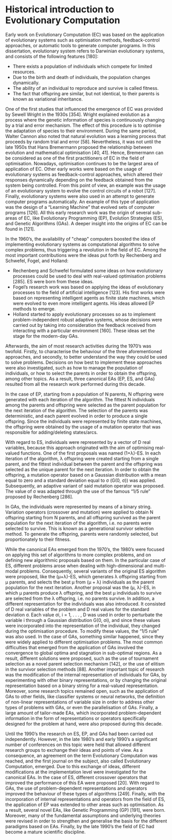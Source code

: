 # Historical introduction to Evolutionary Computation

Early work on Evolutionary Computation (EC) was based on the application of evolutionary
systems such as optimisation methods, feedback-control approaches, or automatic tools to
generate computer programs. In this dissertation, evolutionary system refers to Darwinian
evolutionary systems, and consists of the following features [180]:

* There exists a population of individuals which compete for limited resources.
* Due to the birth and death of individuals, the population changes dynamically.
* The ability of an individual to reproduce and survive is called fitness.
* The fact that offspring are similar, but not identical, to their parents is known
as variational inheritance.

One of the first studies that influenced the emergence of EC was provided by Sewell
Wright in the 1930s [354]. Wright explained evolution as a process where the genetic
information of species is continuously changing by a trial and error mechanism. The
effect of this procedure is to optimise the adaptation of species to their environment.
During the same period, Walter Cannon also noted that natural evolution
was a learning process that proceeds by random trial and error [58]. Nevertheless,
it was not until the late 1950s that Hans Bremermann proposed the relationship between
evolution and mathematical optimisation [40, 41]. Hence, Bremermann can be
considered as one of the first practitioners of EC in the field of optimisation. Nowadays,
optimisation continues to be the largest area of application of EC. Other
early works were based on the usage of evolutionary systems as feedback-control
approaches, which altered their responses dynamically depending on the feedback
obtained from the system being controlled. From this point of view, an example was
the usage of an evolutionary system to evolve the control circuits of a robot [127].
Finally, evolutionary systems were also used in an attempt to generate computer
programs automatically. An example of this type of application was the design of
a “Learning Machine” that evolved sets of computer programs [126]. All this early
research work was the origin of several sub-areas of EC, like Evolutionary Programming (EP),
Evolution Strategies (ES), and Genetic Algorithms (GAs). A deeper insight into the origins
of EC can be found in [121].

In the 1960’s, the availability of "cheap" computers boosted the idea of implementing
evolutionary systems as computational algorithms to solve complex problems, thus
triggering a revolution in the field of EC. Among the most important contributions
were the ideas put forth by Rechenberg and Schwefel, Fogel, and Holland:

* Rechenberg and Schwefel formulated some ideas on how evolutionary processes
could be used to deal with real-valued optimisation problems [285]. ES were
born from these ideas.
* Fogel’s research work was based on applying the ideas of evolutionary processes
to the field of artificial intelligence [123]. His first works were based on
representing intelligent agents as finite state machines, which were evolved to
even more intelligent agents. His ideas allowed EP methods to emerge.
* Holland started to apply evolutionary processes so as to implement problem-independent
robust adaptive systems, whose decisions were carried out by taking
into consideration the feedback received from interacting with a particular
environment [160]. These ideas set the stage for the modern-day GAs.

Afterwards, the aim of most research activities during the 1970’s was twofold.
Firstly, to characterise the behaviour of the three aforementioned approaches, and
secondly, to better understand the way they could be used to solve problems. Decisions
on how best to implement these approaches were also investigated, such as
how to manage the population of individuals, or how to select the parents in order
to obtain the offspring, among other topics. As a result, three canonical EAs (EP,
ES, and GAs) resulted from all the research work performed during this decade.

In the case of EP, starting from a population of N parents, N offspring were generated
with each iteration of the algorithm. The fittest N individuals among the
parents and offspring were selected as the parent population for the next iteration
of the algorithm. The selection of the parents was deterministic, and each parent
evolved in order to produce a single offspring. Since the individuals were represented
by finite state machines, the offspring were obtained by the usage of a mutation operator
that was responsible for adding/deleting states/arcs.

With regard to ES, individuals were represented by a vector of D real variables,
because this approach originated with the aim of optimising real-valued functions.
One of the first proposals was named (1+λ)-ES. In each iteration of the algorithm,
λ offspring were created starting from a single parent, and the fittest individual
between the parent and the offspring was selected as the unique parent for the
next iteration. In order to obtain the offspring, a mutation operator based on a
Gaussian distribution with a mean equal to zero and a standard deviation equal
to σ (G(0, σ)) was applied. Subsequently, an adaptive variant of said mutation
operator was proposed. The value of σ was adapted through the use of the famous
“1/5 rule” proposed by Rechenberg [286].

In GAs, the individuals were represented by means of a binary string. Variation
operators (crossover and mutation) were applied to obtain N offspring starting
from N parents, and all offspring survived as the parent population for the next
iteration of the algorithm, i.e. no parents were selected to survive. This is known
as a generational survivor selection method. To generate the offspring, parents were
randomly selected, but proportionately to their fitness.

While the canonical EAs emerged from the 1970’s, the 1980’s were focused on applying
this set of algorithms to more complex problems, and on defining new algorithmic
proposals based on them. In the particular case of ES, different problems arose
when dealing with high-dimensional and multi-modal problems. Consequently, several
variants of the original ES algorithm were proposed, like the (μ+λ)-ES, which
generates λ offspring starting from μ parents, and selects the best μ from (μ + λ)
individuals as the parent population for the next iteration. Another proposal was
the (μ, λ)-ES, in which μ parents produce λ offspring, and the best μ individuals
to survive are selected from the λ offspring, i.e. no parents survive. In addition,
a different representation for the individuals was also introduced. It consisted of
D real variables of the problem and D real values for the standard deviation σ.
Each value σi, i = 1, . . . , D was used in order to perturbate the variable i through
a Gaussian distribution G(0, σi), and since these values were incorporated into the
representation of the individual, they changed during the optimisation procedure.
To modify these values, the “1/5 rule” was also used. In the case of GAs, something
similar happened, since they were widely applied to different optimisation problems.
The most common difficulties that emerged from the application of GAs involved
the convergence to global optima and stagnation in sub-optimal regions. As a result,
different solutions were proposed, such as the use of tournament selection as
a novel parent selection mechanism [142], or the use of elitism in the survivor selection
methods [88]. Another important topic of research was the modification of
the internal representation of individuals for GAs, by experimenting with other binary
representations, or by changing the original representation based on a binary
string for a real-valued representation. Moreover, some research topics remained
open, such as the application of GAs to other fields, like classifier systems or neural
networks, the definition of non-linear representations of variable size in order
to address other types of problems with GAs, or even the parallelisation of GAs.
Finally, a large amount of tailor-made EAs, which incorporated problem-dependent
information in the form of representations or operators specifically designed for the
problem at hand, were also proposed during this decade.

Until the 1990’s the research on ES, EP, and GAs had been carried out independently.
However, in the late 1980’s and early 1990’s a significant number of conferences
on this topic were held that allowed different research groups to exchange their
ideas and points of view. As a consequence, an agreement on the term Evolutionary
Computation was reached, and the first journal on the subject, also called Evolutionary
Computation, emerged. Due to this exchange of ideas, different modifications at the
implementation level were investigated for the canonical EAs. In the case
of ES, different crossover operators that improved the performance of this EA were
proposed [20]. With regard to GAs, the use of problem-dependent representations
and operators improved the behaviour of these types of algorithms [249]. Finally,
with the incorporation of internal representations and operators from the field of
ES, the application of EP was extended to other areas such as optimisation. As a
result, several novel EAs, like Genetic Programming (GP) [191], were born. Moreover,
many of the fundamental assumptions and underlying theories were revised in order to
strengthen and generalise the basis for the different paradigms based on EAs.
Finally, by the late 1990’s the field of EC had become a mature scientific discipline.
